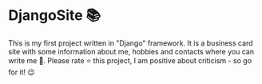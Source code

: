 # DjangoSite 📚
This is my first project written in "Django" framework. It is a business card site with some information about me, hobbies and contacts where you can write me 📧. Please rate ⭐ this project, I am positive about criticism - so go for it! 😉
